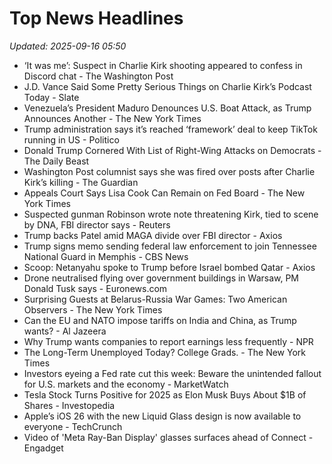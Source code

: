 # Top News Headlines

_Updated: 2025-09-16 05:50_

- ‘It was me’: Suspect in Charlie Kirk shooting appeared to confess in Discord chat - The Washington Post
- J.D. Vance Said Some Pretty Serious Things on Charlie Kirk’s Podcast Today - Slate
- Venezuela’s President Maduro Denounces U.S. Boat Attack, as Trump Announces Another - The New York Times
- Trump administration says it’s reached ‘framework’ deal to keep TikTok running in US - Politico
- Donald Trump Cornered With List of Right-Wing Attacks on Democrats - The Daily Beast
- Washington Post columnist says she was fired over posts after Charlie Kirk’s killing - The Guardian
- Appeals Court Says Lisa Cook Can Remain on Fed Board - The New York Times
- Suspected gunman Robinson wrote note threatening Kirk, tied to scene by DNA, FBI director says - Reuters
- Trump backs Patel amid MAGA divide over FBI director - Axios
- Trump signs memo sending federal law enforcement to join Tennessee National Guard in Memphis - CBS News
- Scoop: Netanyahu spoke to Trump before Israel bombed Qatar - Axios
- Drone neutralised flying over government buildings in Warsaw, PM Donald Tusk says - Euronews.com
- Surprising Guests at Belarus-Russia War Games: Two American Observers - The New York Times
- Can the EU and NATO impose tariffs on India and China, as Trump wants? - Al Jazeera
- Why Trump wants companies to report earnings less frequently - NPR
- The Long-Term Unemployed Today? College Grads. - The New York Times
- Investors eyeing a Fed rate cut this week: Beware the unintended fallout for U.S. markets and the economy - MarketWatch
- Tesla Stock Turns Positive for 2025 as Elon Musk Buys About $1B of Shares - Investopedia
- Apple’s iOS 26 with the new Liquid Glass design is now available to everyone - TechCrunch
- Video of 'Meta Ray-Ban Display' glasses surfaces ahead of Connect - Engadget